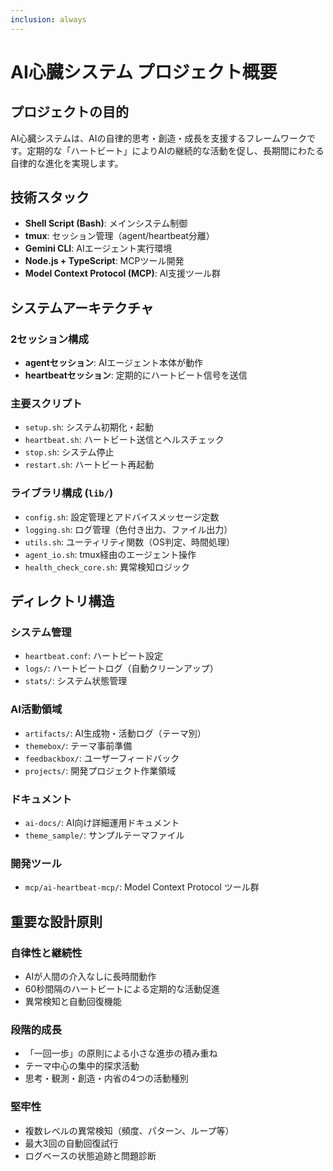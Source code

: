 ```yaml
---
inclusion: always
---
```


# AI心臓システム プロジェクト概要

## プロジェクトの目的
AI心臓システムは、AIの自律的思考・創造・成長を支援するフレームワークです。定期的な「ハートビート」によりAIの継続的な活動を促し、長期間にわたる自律的な進化を実現します。

## 技術スタック
- **Shell Script (Bash)**: メインシステム制御
- **tmux**: セッション管理（agent/heartbeat分離）
- **Gemini CLI**: AIエージェント実行環境
- **Node.js + TypeScript**: MCPツール開発
- **Model Context Protocol (MCP)**: AI支援ツール群

## システムアーキテクチャ

### 2セッション構成
- **agentセッション**: AIエージェント本体が動作
- **heartbeatセッション**: 定期的にハートビート信号を送信

### 主要スクリプト
- `setup.sh`: システム初期化・起動
- `heartbeat.sh`: ハートビート送信とヘルスチェック
- `stop.sh`: システム停止
- `restart.sh`: ハートビート再起動

### ライブラリ構成 (`lib/`)
- `config.sh`: 設定管理とアドバイスメッセージ定数
- `logging.sh`: ログ管理（色付き出力、ファイル出力）
- `utils.sh`: ユーティリティ関数（OS判定、時間処理）
- `agent_io.sh`: tmux経由のエージェント操作
- `health_check_core.sh`: 異常検知ロジック

## ディレクトリ構造

### システム管理
- `heartbeat.conf`: ハートビート設定
- `logs/`: ハートビートログ（自動クリーンアップ）
- `stats/`: システム状態管理

### AI活動領域
- `artifacts/`: AI生成物・活動ログ（テーマ別）
- `themebox/`: テーマ事前準備
- `feedbackbox/`: ユーザーフィードバック
- `projects/`: 開発プロジェクト作業領域

### ドキュメント
- `ai-docs/`: AI向け詳細運用ドキュメント
- `theme_sample/`: サンプルテーマファイル

### 開発ツール
- `mcp/ai-heartbeat-mcp/`: Model Context Protocol ツール群

## 重要な設計原則

### 自律性と継続性
- AIが人間の介入なしに長時間動作
- 60秒間隔のハートビートによる定期的な活動促進
- 異常検知と自動回復機能

### 段階的成長
- 「一回一歩」の原則による小さな進歩の積み重ね
- テーマ中心の集中的探求活動
- 思考・観測・創造・内省の4つの活動種別

### 堅牢性
- 複数レベルの異常検知（頻度、パターン、ループ等）
- 最大3回の自動回復試行
- ログベースの状態追跡と問題診断